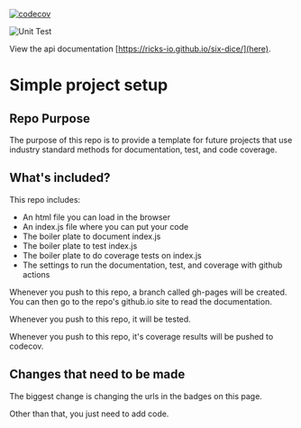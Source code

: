 [![codecov](https://codecov.io/gh/ricks-io/six-dice/branch/master/graph/badge.svg)](https://codecov.io/gh/ricks-io/six-dice)

![Unit Test](https://github.com/ricks-io/six-dice/workflows/Unit%20Test/badge.svg)

View the api documentation [https://ricks-io.github.io/six-dice/](here).




# Simple project setup

## Repo Purpose

The purpose of this repo is to provide a template for future projects that use industry standard methods for documentation, test, and code coverage.

## What's included?

This repo includes:
- An html file you can load in the browser
- An index.js file  where you can put your code
- The boiler plate to document index.js
- The boiler plate to test index.js
- The boiler plate to do coverage tests on index.js
- The settings to run the documentation, test, and coverage with github actions

Whenever you push to this repo, a branch called gh-pages will be created. You can then go to the repo's github.io site to read the documentation.

Whenever you push to this repo, it will be tested.

Whenever you push to this repo, it's coverage results will be pushed to codecov.

## Changes that need to be made

The biggest change is changing the urls in the badges on this page.

Other than that, you just need to add code.